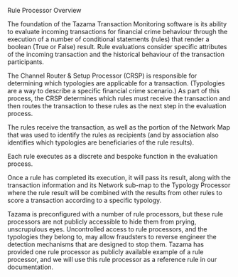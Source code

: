 Rule Processor Overview

The foundation of the Tazama Transaction Monitoring software is its ability to evaluate incoming transactions for financial crime behaviour through the execution of a number of conditional statements (rules) that render a boolean (True or False) result. Rule evaluations consider specific attributes of the incoming transaction and the historical behaviour of the transaction participants.

The Channel Router & Setup Processor (CRSP) is responsible for determining which typologies are applicable for a transaction. (Typologies are a way to describe a specific financial crime scenario.) As part of this process, the CRSP determines which rules must receive the transaction and then routes the transaction to these rules as the next step in the evaluation process.

The rules receive the transaction, as well as the portion of the Network Map that was used to identify the rules as recipients (and by association also identifies which typologies are beneficiaries of the rule results).

Each rule executes as a discrete and bespoke function in the evaluation process.

Once a rule has completed its execution, it will pass its result, along with the transaction information and its Network sub-map to the Typology Processor where the rule result will be combined with the results from other rules to score a transaction according to a specific typology.

Tazama is preconfigured with a number of rule processors, but these rule processors are not publicly accessible to hide them from prying, unscrupulous eyes. Uncontrolled access to rule processors, and the typologies they belong to, may allow fraudsters to reverse engineer the detection mechanisms that are designed to stop them. Tazama has provided one rule processor as publicly available example of a rule processor, and we will use this rule processor as a reference rule in our documentation.
